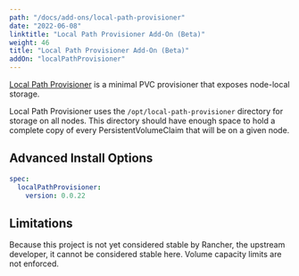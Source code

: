 ```yaml
---
path: "/docs/add-ons/local-path-provisioner"
date: "2022-06-08"
linktitle: "Local Path Provisioner Add-On (Beta)"
weight: 46
title: "Local Path Provisioner Add-On (Beta)"
addOn: "localPathProvisioner"
---
```


[Local Path Provisioner](https://github.com/rancher/local-path-provisioner/) is a minimal PVC provisioner that exposes node-local storage.

Local Path Provisioner uses the `/opt/local-path-provisioner` directory for storage on all nodes.
This directory should have enough space to hold a complete copy of every PersistentVolumeClaim that will be on a given node.

## Advanced Install Options

```yaml
spec:
  localPathProvisioner:
    version: 0.0.22
```

## Limitations
Because this project is not yet considered stable by Rancher, the upstream developer, it cannot be considered stable here.
Volume capacity limits are not enforced.

